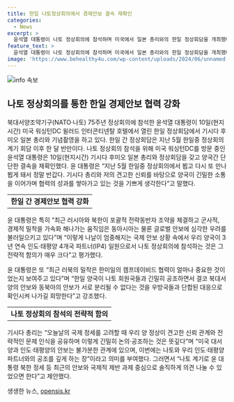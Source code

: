 ```yaml
---
title: 한일 나토정상회의에서 경제안보 결속 재확인
categories:
  - News
excerpt: >
  윤석열 대통령이 나토 정상회의에 참석하며 미국에서 일본 총리와의 한일 정상회담을 개최했다. 양국은 경제안보 협력을 강화하기로 하고, 윤 대통령은 나토 회의 참석을 위해 미국을 방문 중인 동안 일본 총리와 35분간의 회담을 가졌다. 또한, 윤 대통령은 나토 정상회의에 인도·태평양 4개국 파트너(IP4) 정상 자격으로 초청된 것을 언급하며, 러시아와 북한의 동향에 대한 우려를 표현했고, 미국 대서양과 인도·태평양의 안보를 강조했다. 이에 대한 기시다 총리의 의미 있는 인용을 담은 기사가 작성되었습니다.
feature_text: >
  윤석열 대통령이 나토 정상회의에 참석하며 미국에서 일본 총리와의 한일 정상회담을 개최했다. 양국은 경제안보 협력을 강화하기로 하고, 윤 대통령은 나토 회의 참석을 위해 미국을 방문 중인 동안 일본 총리와 35분간의 회담을 가졌다. 또한, 윤 대통령은 나토 정상회의에 인도·태평양 4개국 파트너(IP4) 정상 자격으로 초청된 것을 언급하며, 러시아와 북한의 동향에 대한 우려를 표현했고, 미국 대서양과 인도·태평양의 안보를 강조했다. 이에 대한 기시다 총리의 의미 있는 인용을 담은 기사가 작성되었습니다.
image: 'https://www.behealthy4u.com/wp-content/uploads/2024/06/unnamed-file.png'
---
```


<p><img src="https://www.behealthy4u.com/wp-content/uploads/2024/06/unnamed-file.png" alt="info 속보" /></p>

<h2 data-ke-size="size26">나토 정상회의를 통한 한일 경제안보 협력 강화</h2>

<p data-ke-size="size16">북대서양조약기구(NATO·나토) 75주년 정상회의에 참석한 윤석열 대통령이 10일(현지시간) 미국 워싱턴DC 윌러드 인터콘티넨탈 호텔에서 열린 한일 정상회담에서 기시다 후미오 일본 총리와 기념촬영을 하고 있다. 한일 간 정상회담은 지난 5월 한일중 정상회의 계기 회담 이후 한 달 반만이다. 나토 정상회의 참석을 위해 미국 워싱턴DC를 방문 중인 윤석열 대통령은 10일(현지시간) 기시다 후미오 일본 총리와 정상회담을 갖고 양국간 단단한 결속을 재확인했다. 윤 대통령은 “지난 5월 한일중 정상회의에서 뵙고 다시 또 만나 뵙게 돼서 정말 반갑다. 기시다 총리와 저의 견고한 신뢰를 바탕으로 양국이 긴밀한 소통을 이어가며 협력의 성과를 쌓아가고 있는 것을 기쁘게 생각한다”고 말했다. </p>

<table>
  <tr>
    <td style="text-align: center; height: 17px;"><b>한일 간 경제안보 협력 강화</b></td>
  </tr>
</table>

<p data-ke-size="size16">윤 대통령은 특히 “최근 러시아와 북한이 포괄적 전략동반자 조약을 체결하고 군사적, 경제적 밀착을 가속화 해나가는 움직임은 동아시아는 물론 글로벌 안보에 심각한 우려를 불러일으키고 있다”며 “이렇게 나날이 엄중해지는 국제 안보 상황 속에서 우리 양국이 3년 연속 인도·태평양 4개국 파트너(IP4) 일원으로서 나토 정상회의에 참석하는 것은 그 전략적 함의가 매우 크다”고 평가했다. </p>

<p data-ke-size="size16">윤 대통령은 또 “최근 러북의 밀착은 한미일의 캠프데이비드 협력이 얼마나 중요한 것이었는지 보여주고 있다”며 “한일 양국이 나토 회원국들과 긴밀히 공조하면서 결코 북대서양의 안보와 동북아의 안보가 서로 분리될 수 없다는 것을 우방국들과 단합된 대응으로 확인시켜 나가길 희망한다”고 강조했다. </p>

<table>
  <tr>
    <td style="text-align: center; height: 17px;"><b>나토 정상회의 참석의 전략적 함의</b></td>
  </tr>
</table>

<p data-ke-size="size16">기시다 총리는 “오늘날의 국제 정세를 고려할 때 우리 양 정상이 견고한 신뢰 관계와 전략적인 문제 인식을 공유하며 이렇게 긴밀히 논의·공조하는 것은 뜻깊다”며 “미국 대서양과 인도·태평양의 안보는 불가분한 관계에 있으며, 이번에는 나토와 우리 인도·태평양 파트너와의 공조를 깊게 하는 장”이라고 의미를 부여했다. 그러면서 “나토 계기로 윤 대통령 북한 정세 등 최근의 안보와 국제적 제반 과제 중심으로 솔직하게 의견 나눌 수 있었으면 한다”고 제안했다. </p>
생생한 뉴스, <a href="https://opensis.kr" rel="dofollow">opensis.kr</a>


